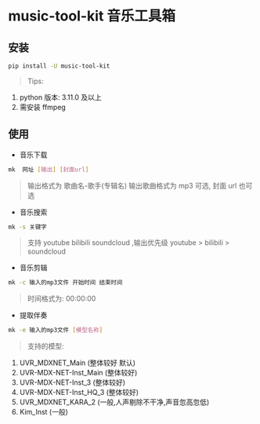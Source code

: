 # music-tool-kit 音乐工具箱

## 安装

```bash
pip install -U music-tool-kit
```

> Tips:

1. python 版本: 3.11.0 及以上
2. 需安装 ffmpeg

## 使用

- 音乐下载

```bash
mk  网址 [输出] [封面url]
```

> 输出格式为 歌曲名-歌手(专辑名) 输出歌曲格式为 mp3 可选, 封面 url 也可选

- 音乐搜索

```bash
mk -s 关键字
```

> 支持 youtube bilibili soundcloud ,输出优先级 youtube > bilibili > soundcloud

- 音乐剪辑

```bash
mk -c 输入的mp3文件 开始时间 结束时间
```

> 时间格式为: 00:00:00

- 提取伴奏

```bash
mk -e 输入的mp3文件 [模型名称]
```

> 支持的模型:

1. UVR_MDXNET_Main (整体较好 默认)
2. UVR-MDX-NET-Inst_Main (整体较好)
3. UVR-MDX-NET-Inst_3 (整体较好)
4. UVR-MDX-NET-Inst_HQ_3 (整体较好)
5. UVR_MDXNET_KARA_2 (一般,人声剔除不干净,声音忽高忽低)
6. Kim_Inst (一般)
